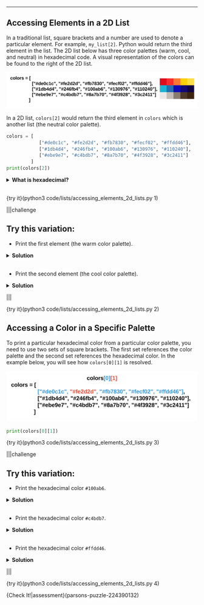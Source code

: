 ----------

## Accessing Elements in a 2D List

In a traditional list, square brackets and a number are used to denote a particular element. For example, `my_list[2]`. Python would return the third element in the list. The 2D list below has three color palettes (warm, cool, and neutral) in hexadecimal code. A visual representation of the colors can be found to the right of the 2D list.

![Color Palettes](.guides/images/hex_colors.png)

In a 2D list, `colors[2]` would return the third element in `colors` which is another list (the neutral color palette). 

```python
colors = [
            ["#de0c1c", "#fe2d2d", "#fb7830", "#fecf02", "#ffdd46"],
            ["#1db4d4", "#246fb4", "#100ab6", "#130976", "#110240"],
            ["#ebe9e7", "#c4bdb7", "#8a7b70", "#4f3928", "#3c2411"]
         ]
print(colors[2])
```
<details>
  <summary><strong>What is hexadecimal?</strong></summary>
  Hexadecimal is a way of representing numbers using a base of 16. The symbols "0 - 9" represent the values zero to nine, and the symbols "a - f" represent the values ten to fifteen. Hexadecimal is often used to denote colors on the web.
</details><br>

{try it}(python3 code/lists/accessing_elements_2d_lists.py 1)

|||challenge
## Try this variation:
* Print the first element (the warm color palette).
<details>
  <summary><strong>Solution</strong></summary>
  <pre><code>print(colors[0])</code></pre>
</details><br>

* Print the second element (the cool color palette).
<details><summary><strong>Solution</strong></summary>
  <pre><code>print(colors[1])</code></pre>
</details>

|||

{try it}(python3 code/lists/accessing_elements_2d_lists.py 2)

## Accessing a Color in a Specific Palette

To print a particular hexadecimal color from a particular color palette, you need to use two sets of square brackets. The first set references the color palette and the second set references the hexadecimal color. In the example below, you will see how `colors[0][1]` is resolved.

![Two Indexes](.guides/images/two_index.png)

```python
print(colors[0][1])
```

{try it}(python3 code/lists/accessing_elements_2d_lists.py 3)

|||challenge
## Try this variation:
* Print the hexadecimal color `#100ab6`.
<details>
  <summary><strong>Solution</strong></summary>
  <pre><code>print(colors[1][2])</code></pre>
</details><br>

* Print the hexadecimal color `#c4bdb7`.
<details>
  <summary><strong>Solution</strong></summary>
  <pre><code>print(colors[2][1])</code></pre>
</details><br>

* Print the hexadecimal color `#ffdd46`.
<details>
  <summary><strong>Solution</strong></summary>
  <pre><code>print(colors[0][4])</code></pre>
</details>

|||

{try it}(python3 code/lists/accessing_elements_2d_lists.py 4)

{Check It!|assessment}(parsons-puzzle-224390132)
